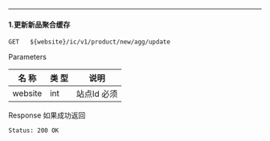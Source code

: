 ```
```
---------------------------------------
#### 1.更新新品聚合缓存
```
GET   ${website}/ic/v1/product/new/agg/update
```

  Parameters

|  名 称   |   类 型  |                    说明                                         |
| -------- | -------- | -----------------------------------------------                 |
| website|   int|  站点Id 必须 |
Response  如果成功返回

```
Status: 200 OK
```
```